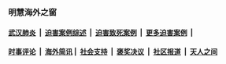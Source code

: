 
### 明慧海外之窗

####  [武汉肺炎](indexes/365.md?t=06062200) &nbsp;|&nbsp;  [迫害案例综述](indexes/328.md?t=06062200) &nbsp;|&nbsp; [迫害致死案例](indexes/277.md?t=06062200)  &nbsp;|&nbsp; [更多迫害案例](indexes/81.md?t=06062200)  &nbsp;|&nbsp; 
####  [时事评论](indexes/19.md?t=06062200) &nbsp;|&nbsp; [海外简讯](indexes/245.md?t=06062200)&nbsp;|&nbsp;  [社会支持](indexes/140.md?t=06062200) &nbsp;|&nbsp; [褒奖决议](indexes/282.md?t=06062200) &nbsp;|&nbsp; [社区报道](indexes/91.md?t=06062200)  &nbsp;|&nbsp; [天人之间](indexes/78.md?t=06062200) 

